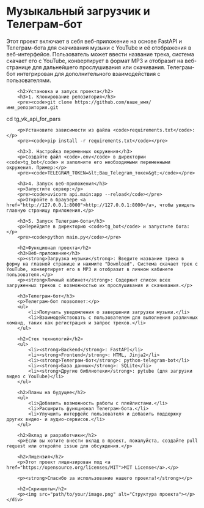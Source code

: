 <body>
    <div class="container">
        <h1>Музыкальный загрузчик и Телеграм-бот</h1>
        <p>Этот проект включает в себя веб-приложение на основе FastAPI и Телеграм-бота для скачивания музыки с YouTube и её отображения в веб-интерфейсе. Пользователь может ввести название трека, система скачает его с YouTube, конвертирует в формат MP3 и отобразит на веб-странице для дальнейшего прослушивания или скачивания. Телеграм-бот интегрирован для дополнительного взаимодействия с пользователями.</p>
        
       
        <h2>Установка и запуск проекта</h2>
        <h3>1. Клонирование репозитория</h3>
        <pre><code>git clone https://github.com/ваше_имя/имя_репозитория.git
cd tg_vk_api_for_pars</code></pre>
        
        
        <p>Установите зависимости из файла <code>requirements.txt</code>:</p>
        <pre><code>pip install -r requirements.txt</code></pre>
        
        <h3>3. Настройка переменных окружения</h3>
        <p>Создайте файл <code>.env</code> в директории <code>tg_bot</code> и заполните его необходимыми переменными окружения. Пример:</p>
        <pre><code>TELEGRAM_TOKEN=&lt;Ваш_Telegram_токен&gt;</code></pre>
        
        <h3>4. Запуск веб-приложения</h3>
        <p>Запустите сервер:</p>
        <pre><code>uvicorn api.main:app --reload</code></pre>
        <p>Откройте в браузере <a href="http://127.0.0.1:8000">http://127.0.0.1:8000</a>, чтобы увидеть главную страницу приложения.</p>
        
        <h3>5. Запуск Телеграм-бота</h3>
        <p>Перейдите в директорию <code>tg_bot</code> и запустите бота:</p>
        <pre><code>python main.py</code></pre>
        
        <h2>Функционал проекта</h2>
        <h3>Веб-приложение</h3>
        <p><strong>Загрузка музыки</strong>: Введите название трека в форму на главной странице и нажмите "Download". Система скачает трек с YouTube, конвертирует его в MP3 и отобразит в личном кабинете пользователя.</p>
        <p><strong>Личный кабинет</strong>: Содержит список всех загруженных треков с возможностью их прослушивания и скачивания.</p>
        
        <h3>Телеграм-бот</h3>
        <p>Телеграм-бот позволяет:</p>
        <ul>
            <li>Получать уведомления о завершении загрузки музыки.</li>
            <li>Взаимодействовать с пользователем для выполнения различных команд, таких как регистрация и запрос треков.</li>
        </ul>
        
        <h2>Стек технологий</h2>
        <ul>
            <li><strong>Backend</strong>: FastAPI</li>
            <li><strong>Frontend</strong>: HTML, Jinja2</li>
            <li><strong>Телеграм-бот</strong>: python-telegram-bot</li>
            <li><strong>База данных</strong>: SQLite</li>
            <li><strong>Другие библиотеки</strong>: pytube (для загрузки видео с YouTube)</li>
        </ul>
        
        <h2>Планы на будущее</h2>
        <ul>
            <li>Добавить возможность работы с плейлистами.</li>
            <li>Расширить функционал Телеграм-бота.</li>
            <li>Улучшить интерфейс пользователя и добавить поддержку других видео- и аудио-сервисов.</li>
        </ul>
        
        <h2>Вклад и разработчики</h2>
        <p>Если вы хотите внести вклад в проект, пожалуйста, создайте pull request или откройте issue для обсуждения.</p>
        
        <h2>Лицензия</h2>
        <p>Этот проект лицензирован под <a href="https://opensource.org/licenses/MIT">MIT License</a>.</p>
        
        <p><strong>Спасибо за использование нашего проекта!</strong></p>
        
        <h2>Скриншоты</h2>
        <p><img src="path/to/your/image.png" alt="Структура проекта"></p>
    </div>
</body>
</html>

